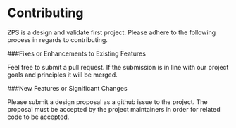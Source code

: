 Contributing
============

ZPS is a design and validate first project. Please adhere to the following process in regards to contributing.

###Fixes or Enhancements to Existing Features

Feel free to submit a pull request. If the submission is in line with our project goals and principles it will be merged.

###New Features or Significant Changes

Please submit a design proposal as a github issue to the project. The proposal must be accepted by the project maintainers
in order for related code to be accepted.

